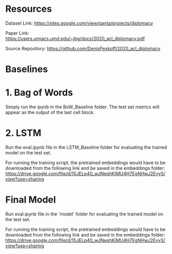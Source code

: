 # Resources

Dataset Link: https://sites.google.com/view/qanta/projects/diplomacy

Paper Link: https://users.umiacs.umd.edu/~jbg/docs/2020_acl_diplomacy.pdf

Source Repository: https://github.com/DenisPeskoff/2020_acl_diplomacy

# Baselines

# 1. Bag of Words

Simply run the ipynb in the BoW_Baseline folder. The test set metrics will appear as the output of the last cell block.

# 2. LSTM

Run the eval.ipynb file in the LSTM_Baseline folder for evaluating the trained model on the test set.

For running the training script, the pretrained embeddings would have to be downloaded from the following link and be saved in the embeddings folder:
https://drive.google.com/file/d/15JELp40_wJNeqhKiMU4H7EgNHwJ2EyyS/view?usp=sharing

# Final Model

Run eval.ipynb file in the 'model' folder for evaluating the trained model on the test set.

For running the training script, the pretrained embeddings would have to be downloaded from the following link and be saved in the embeddings folder:
https://drive.google.com/file/d/15JELp40_wJNeqhKiMU4H7EgNHwJ2EyyS/view?usp=sharing
